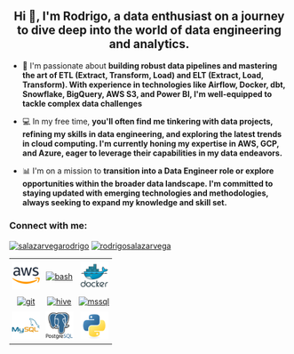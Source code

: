 <h2 align="center">Hi 👋, I'm Rodrigo, a data enthusiast on a journey to dive deep into the world of data engineering and analytics.</h2>

- 🌟 I'm passionate about **building robust data pipelines and mastering the art of ETL (Extract, Transform, Load) and ELT (Extract, Load, Transform). With experience in technologies like Airflow, Docker, dbt, Snowflake, BigQuery, AWS S3, and Power BI, I'm well-equipped to tackle complex data challenges**
- 💻 In my free time, **you'll often find me tinkering with data projects, refining my skills in data engineering, and exploring the latest trends in cloud computing. I'm currently honing my expertise in AWS, GCP, and Azure, eager to leverage their capabilities in my data endeavors.**

- 📊 I'm on a mission to **transition into a Data Engineer role or explore opportunities within the broader data landscape. I'm committed to staying updated with emerging technologies and methodologies, always seeking to expand my knowledge and skill set.**

<h3 align="left">Connect with me:</h3>
<p align="left">
<a href="https://linkedin.com/in/salazarvegarodrigo" target="blank"><img align="center" src="https://raw.githubusercontent.com/rahuldkjain/github-profile-readme-generator/master/src/images/icons/Social/linked-in-alt.svg" alt="salazarvegarodrigo" height="30" width="40" /></a>
<a href="https://kaggle.com/rodrigosalazarvega" target="blank"><img align="center" src="https://raw.githubusercontent.com/rahuldkjain/github-profile-readme-generator/master/src/images/icons/Social/kaggle.svg" alt="rodrigosalazarvega" height="30" width="40" /></a>
</p>

<style>
  .grid-table {
    border-collapse: collapse;
    border: none;
  }
  .grid-table td {
    border: none;
    padding: 5px;
  }
</style>

<table class="grid-table">
  <tr>
    <td align="center">
      <a href="https://aws.amazon.com" target="_blank" rel="noreferrer">
        <img src="https://raw.githubusercontent.com/devicons/devicon/master/icons/amazonwebservices/amazonwebservices-original-wordmark.svg" alt="aws" width="50" height="50"/>
      </a>
    </td>
    <td align="center">
      <a href="https://www.gnu.org/software/bash/" target="_blank" rel="noreferrer">
        <img src="https://www.vectorlogo.zone/logos/gnu_bash/gnu_bash-icon.svg" alt="bash" width="50" height="50"/>
      </a>
    </td>
    <td align="center">
      <a href="https://www.docker.com/" target="_blank" rel="noreferrer">
        <img src="https://raw.githubusercontent.com/devicons/devicon/master/icons/docker/docker-original-wordmark.svg" alt="docker" width="50" height="50"/>
      </a>
    </td>
  </tr>
  <tr>
    <td align="center">
      <a href="https://git-scm.com/" target="_blank" rel="noreferrer">
        <img src="https://www.vectorlogo.zone/logos/git-scm/git-scm-icon.svg" alt="git" width="50" height="50"/>
      </a>
    </td>
    <td align="center">
      <a href="https://hive.apache.org/" target="_blank" rel="noreferrer">
        <img src="https://www.vectorlogo.zone/logos/apache_hive/apache_hive-icon.svg" alt="hive" width="50" height="50"/>
      </a>
    </td>
    <td align="center">
      <a href="https://www.microsoft.com/en-us/sql-server" target="_blank" rel="noreferrer">
        <img src="https://www.svgrepo.com/show/303229/microsoft-sql-server-logo.svg" alt="mssql" width="50" height="50"/>
      </a>
    </td>
  </tr>
  <tr>
    <td align="center">
      <a href="https://www.mysql.com/" target="_blank" rel="noreferrer">
        <img src="https://raw.githubusercontent.com/devicons/devicon/master/icons/mysql/mysql-original-wordmark.svg" alt="mysql" width="50" height="50"/>
      </a>
    </td>
    <td align="center">
      <a href="https://www.postgresql.org" target="_blank" rel="noreferrer">
        <img src="https://raw.githubusercontent.com/devicons/devicon/master/icons/postgresql/postgresql-original-wordmark.svg" alt="postgresql" width="50" height="50"/>
      </a>
    </td>
    <td align="center">
      <a href="https://www.python.org" target="_blank" rel="noreferrer">
        <img src="https://raw.githubusercontent.com/devicons/devicon/master/icons/python/python-original.svg" alt="python" width="50" height="50"/>
      </a>
    </td>
  </tr>
</table>

